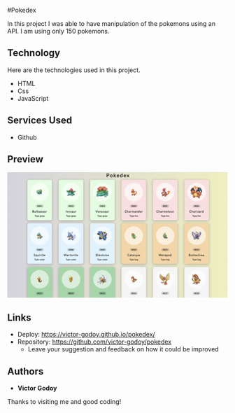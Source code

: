 
#Pokedex



In this project I was able to have manipulation of the pokemons using an API. I am using only 150 pokemons.


## Technology 

Here are the technologies used in this project.

* HTML 
* Css
* JavaScript

## Services Used

* Github

## Preview

![home ](https://github.com/victor-godoy/pokedex/blob/main/img/previwe-pokedex.png)



## Links
  - Deploy: https://victor-godoy.github.io/pokedex/
  - Repository: https://github.com/victor-godoy/pokedex
    - Leave your suggestion and feedback on how it could be improved 



  ## Authors

  * **Victor Godoy** 


  Thanks to visiting me and good coding!
